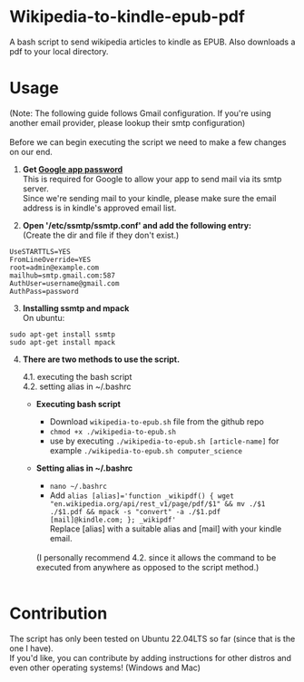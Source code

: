 # Wikipedia-to-kindle-epub-pdf

A bash script to send wikipedia articles to kindle as EPUB. Also downloads a pdf to your local directory.

# Usage

(Note: The following guide follows Gmail configuration. If you're using another email provider, please lookup their smtp configuration)<br><br>
Before we can begin executing the script we need to make a few changes on our end.

1. <b>Get [Google app password](https://support.google.com/accounts/answer/185833?hl=en)</b><br>
   This is required for Google to allow your app to send mail via its smtp server.<br>
   Since we're sending mail to your kindle, please make sure the email address is in kindle's approved email list.

2. <b>Open '/etc/ssmtp/ssmtp.conf' and add the following entry:</b>
   <br>
   (Create the dir and file if they don't exist.)

```
UseSTARTTLS=YES
FromLineOverride=YES
root=admin@example.com
mailhub=smtp.gmail.com:587
AuthUser=username@gmail.com
AuthPass=password
```

3. <b>Installing ssmtp and mpack</b>
   <br>On ubuntu:

```
sudo apt-get install ssmtp
sudo apt-get install mpack
```

4.  <b>There are two methods to use the script.</b>
    <br>

    4.1. executing the bash script
    <br>
    4.2. setting alias in ~/.bashrc

    - <b>Executing bash script</b>
      <br>

      - Download `wikipedia-to-epub.sh` file from the github repo
      - `chmod +x ./wikipedia-to-epub.sh`
      - use by executing `./wikipedia-to-epub.sh [article-name]` for example `./wikipedia-to-epub.sh computer_science`

    - <b>Setting alias in ~/.bashrc</b>

      - `nano ~/.bashrc`
      - Add `alias [alias]='function _wikipdf() { wget "en.wikipedia.org/api/rest_v1/page/pdf/$1" && mv ./$1 ./$1.pdf && mpack -s "convert" -a ./$1.pdf [mail]@kindle.com; }; _wikipdf'` <br>Replace [alias] with a suitable alias and [mail] with your kindle email.

      <br>
         (I personally recommend 4.2. since it allows the command to be executed from anywhere as opposed to the script method.)<br><br>

# Contribution

The script has only been tested on Ubuntu 22.04LTS so far (since that is the one I have). <br>
If you'd like, you can contribute by adding instructions for other distros and even other operating systems! (Windows and Mac)
